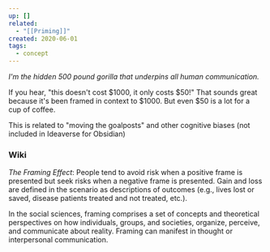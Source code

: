 ```yaml
---
up: []
related:
  - "[[Priming]]"
created: 2020-06-01
tags:
  - concept
---
```


*I'm the hidden 500 pound gorilla that underpins all human communication.*

If you hear, "this doesn't cost $1000, it only costs $50!" That sounds great because it's been framed in context to $1000. But even $50 is a lot for a cup of coffee.

This is related to "moving the goalposts" and other cognitive biases (not included in Ideaverse for Obsidian)

### Wiki
*The Framing Effect*: People tend to avoid risk when a positive frame is presented but seek risks when a negative frame is presented. Gain and loss are defined in the scenario as descriptions of outcomes (e.g., lives lost or saved, disease patients treated and not treated, etc.).

In the social sciences, framing comprises a set of concepts and theoretical perspectives on how individuals, groups, and societies, organize, perceive, and communicate about reality. Framing can manifest in thought or interpersonal communication.